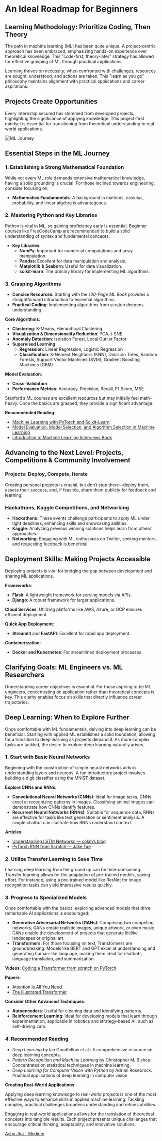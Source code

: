 # An Ideal Roadmap for Beginners

## Learning Methodology: Prioritize Coding, Then Theory

The path in machine learning (ML) has been quite unique. A project-centric approach has been embraced, emphasizing hands-on experience over theoretical knowledge. This "code-first, theory-later" strategy has allowed for effective grasping of ML through practical applications.

Learning thrives on necessity; when confronted with challenges, resources are sought, understood, and actions are taken. This "learn as you go" philosophy maintains alignment with practical applications and career aspirations.

## Projects Create Opportunities

Every internship secured has stemmed from developed projects, highlighting the significance of applying knowledge. This project-first mindset is essential for transitioning from theoretical understanding to real-world applications.

![ML Journey](https://miro.medium.com/v2/resize:fit:700/1*N43-WHSSXGei3wMywLtE0w.jpeg)

## Essential Steps in the ML Journey

### 1. Establishing a Strong Mathematical Foundation

While not every ML role demands extensive mathematical knowledge, having a solid grounding is crucial. For those inclined towards engineering, consider focusing on:

- **Mathematics Fundamentals**: A background in matrices, calculus, probability, and linear algebra is advantageous.

### 2. Mastering Python and Key Libraries

Python is vital in ML, so gaining proficiency early is essential. Beginner courses like FreeCodeCamp are recommended to build a solid understanding of syntax and fundamental concepts.

- **Key Libraries**:
  - **NumPy**: Important for numerical computations and array manipulation.
  - **Pandas**: Excellent for data manipulation and analysis.
  - **Matplotlib & Seaborn**: Useful for data visualization.
  - **scikit-learn**: The primary library for implementing ML algorithms.

### 3. Grasping Algorithms

- **Concise Resources**: Starting with the _100-Page ML Book_ provides a straightforward introduction to essential algorithms.
- **Practical Coding**: Implementing algorithms from scratch deepens understanding.

**Core Algorithms**:

- **Clustering**: K-Means, Hierarchical Clustering
- **Visualization & Dimensionality Reduction**: PCA, t-SNE
- **Anomaly Detection**: Isolation Forest, Local Outlier Factor
- **Supervised Learning**:
  - **Regression**: Linear Regression, Logistic Regression
  - **Classification**: K-Nearest Neighbors (KNN), Decision Trees, Random Forests, Support Vector Machines (SVM), Gradient Boosting Machines (GBM)

**Model Evaluation**:

- **Cross-Validation**
- **Performance Metrics**: Accuracy, Precision, Recall, F1 Score, MSE

Stanford’s ML courses are excellent resources but may initially feel math-heavy. Once the basics are grasped, they provide a significant advantage.

**Recommended Reading**:

- [Machine Learning with PyTorch and Scikit-Learn](https://www.oreilly.com/library/view/machine-learning-with/9781801819312/)
- [Model Evaluation, Model Selection, and Algorithm Selection in Machine Learning](https://arxiv.org/abs/1811.12808)
- [Introduction to Machine Learning Interviews Book](https://huyenchip.com/ml-interviews-book/)

## Advancing to the Next Level: Projects, Competitions & Community Involvement

### Projects: Deploy, Compete, Iterate

Creating personal projects is crucial, but don’t stop there—deploy them, assess their success, and, if feasible, share them publicly for feedback and learning.

### Hackathons, Kaggle Competitions, and Networking

- **Hackathons**: These events challenge participants to apply ML under tight deadlines, enhancing skills and showcasing abilities.
- **Kaggle**: Analyzing previous winning solutions helps learn from others’ approaches.
- **Networking**: Engaging with ML enthusiasts on Twitter, seeking mentors, and requesting feedback is beneficial.

## Deployment Skills: Making Projects Accessible

Deploying projects is vital for bridging the gap between development and sharing ML applications.

**Frameworks**:

- **Flask**: A lightweight framework for serving models via APIs.
- **Django**: A robust framework for larger applications.

**Cloud Services**: Utilizing platforms like AWS, Azure, or GCP ensures efficient deployment.

**Quick App Deployment**:

- **Streamlit** and **FastAPI**: Excellent for rapid app deployment.

**Containerization**:

- **Docker and Kubernetes**: For streamlined deployment processes.

## Clarifying Goals: ML Engineers vs. ML Researchers

Understanding career objectives is essential. For those aspiring to be ML engineers, concentrating on application rather than theoretical concepts is key. This clarity enables focus on skills that directly influence career trajectories.

## Deep Learning: When to Explore Further

Once comfortable with ML fundamentals, delving into deep learning can be beneficial. Starting with applied ML establishes a solid foundation, allowing for a transition to deep learning as projects demand it. As more complex tasks are tackled, the desire to explore deep learning naturally arises.

### 1. Start with Basic Neural Networks

Beginning with the construction of simple neural networks aids in understanding layers and neurons. A fun introductory project involves building a digit classifier using the MNIST dataset.

**Explore CNNs and RNNs**:

- **Convolutional Neural Networks (CNNs)**: Ideal for image tasks, CNNs excel at recognizing patterns in images. Classifying animal images can demonstrate how CNNs identify features.
- **Recurrent Neural Networks (RNNs)**: Suitable for sequence data, RNNs are effective for tasks like text generation or sentiment analysis. A simple chatbot can illustrate how RNNs understand context.

**Articles**:

- [Understanding LSTM Networks — colah’s blog](https://colah.github.io/posts/2015-08-Understanding-LSTMs)
- [PyTorch RNN from Scratch — Jake Tae](https://jaketae.github.io/study/pytorch-rnn/)

### 2. Utilize Transfer Learning to Save Time

Learning deep learning from the ground up can be time-consuming. Transfer learning allows for the adaptation of pre-trained models, saving effort. For instance, using a pre-trained model like ResNet for image recognition tasks can yield impressive results quickly.

### 3. Progress to Specialized Models

Once comfortable with the basics, exploring advanced models that drive remarkable AI applications is encouraged:

- **Generative Adversarial Networks (GANs)**: Comprising two competing networks, GANs create realistic images, unique artwork, or even music. GANs enable the development of projects that generate lifelike landscapes or original art.
- **Transformers**: For those focusing on text, Transformers are groundbreaking. Models like BERT and GPT excel at understanding and generating human-like language, making them ideal for chatbots, language translation, and summarization.

**Videos**: [Coding a Transformer from scratch on PyTorch](https://www.youtube.com/watch?v=ISNdQcPhsts&t=7449s)

**Papers**:

- [Attention Is All You Need](https://arxiv.org/abs/1706.03762)
- [The Illustrated Transformer](http://jalammar.github.io/illustrated-transformer/)

**Consider Other Advanced Techniques**:

- **Autoencoders**: Useful for cleaning data and identifying patterns.
- **Reinforcement Learning**: Ideal for developing models that learn through experimentation, applicable in robotics and strategy-based AI, such as self-driving cars.

### 4. Recommended Reading

- _Deep Learning_ by Ian Goodfellow et al.: A comprehensive resource on deep learning concepts.
- _Pattern Recognition and Machine Learning_ by Christopher M. Bishop: Concentrates on statistical techniques in machine learning.
- _Deep Learning for Computer Vision with Python_ by Adrian Rosebrock: Practical applications of deep learning in computer vision.

**Creating Real-World Applications**:

Applying deep learning knowledge to real-world projects is one of the most effective ways to enhance skills in applied machine learning. Tackling complex, practical challenges broadens understanding and refines abilities.

Engaging in real-world applications allows for the translation of theoretical concepts into tangible results. Each project presents unique challenges that encourage critical thinking, adaptability, and innovative solutions.

[Ashu Jha - Medium](https://medium.com/@ashujha44/my-machine-learning-journey-perfect-roadmap-for-beginners-78208c47fb92)
